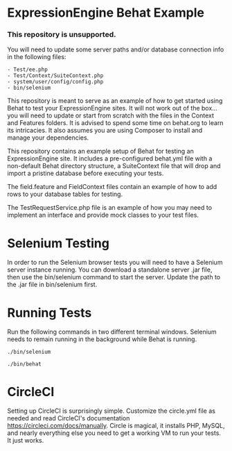 # ExpressionEngine Behat Example

### This repository is unsupported.

You will need to update some server paths and/or database connection info in the following files:

    - Test/ee.php
    - Test/Context/SuiteContext.php
    - system/user/config/config.php
    - bin/selenium

This repository is meant to serve as an example of how to get started using Behat to test your
ExpressionEngine sites. It will not work out of the box... you will need to update or start from scratch with
the files in the Context and Features folders. It is advised to spend some time on behat.org to learn its intricacies.
It also assumes you are using Composer to install and manage your dependencies.

This repository contains an example setup of Behat for testing an ExpressionEngine site. It includes a pre-configured behat.yml
file with a non-default Behat directory structure, a SuiteContext file that will drop and import a pristine database before
executing your tests.

The field.feature and FieldContext files contain an example of how to add rows to your database tables
for testing.

The TestRequestService.php file is an example of how you may need to implement an interface and provide mock classes to your
test files.

# Selenium Testing

In order to run the Selenium browser tests you will need to have a Selenium server instance running.
You can download a standalone server .jar file, then use the bin/selenium command to start the server.
Update the path to the .jar file in bin/selenium first.

# Running Tests

Run the following commands in two different terminal windows. Selenium needs to remain running in the background while Behat is running.

`./bin/selenium`

`./bin/behat`

# CircleCI

Setting up CircleCI is surprisingly simple. Customize the circle.yml file as needed and read CircleCI's documentation https://circleci.com/docs/manually. Circle is magical, it installs PHP, MySQL, and nearly everything else you need to get a working VM to run your tests. It just works.
